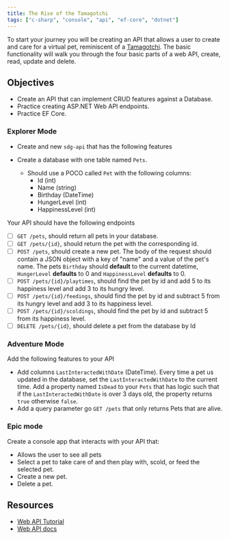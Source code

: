 ```yaml
---
title: The Rise of the Tamagotchi
tags: ["c-sharp", "console", "api", "ef-core", "dotnet"]
---
```


To start your journey you will be creating an API that allows a user to create
and care for a virtual pet, reminiscent of a
[Tamagotchi](https://en.wikipedia.org/wiki/Tamagotchi). The basic functionality
will walk you through the four basic parts of a web API, create, read, update
and delete.

## Objectives

- Create an API that can implement CRUD features against a Database.
- Practice creating ASP.NET Web API endpoints.
- Practice EF Core.

### Explorer Mode

- Create and new `sdg-api` that has the following features

- Create a database with one table named `Pets`.
  - Should use a POCO called `Pet` with the following columns:
    - Id (int)
    - Name (string)
    - Birthday (DateTime)
    - HungerLevel (int)
    - HappinessLevel (int)

Your API should have the following endpoints

- [ ] `GET /pets`, should return all pets in your database.
- [ ] `GET /pets/{id}`, should return the pet with the corresponding id.
- [ ] `POST /pets`, should create a new pet. The body of the request should
      contain a JSON object with a key of "name" and a value of the pet's name.
      The pets `Birthday` should **default** to the current datetime,
      `HungerLevel` **defaults** to 0 and `HappinessLevel` **defaults** to 0.
- [ ] `POST /pets/{id}/playtimes`, should find the pet by id and add 5 to its
      happiness level and add 3 to its hungry level.
- [ ] `POST /pets/{id}/feedings`, should find the pet by id and subtract 5 from
      its hungry level and add 3 to its happiness level.
- [ ] `POST /pets/{id}/scoldings`, should find the pet by id and subtract 5 from
      its happiness level.
- [ ] `DELETE /pets/{id}`, should delete a pet from the database by Id

### Adventure Mode

Add the following features to your API

- Add columns `LastInteractedWithDate` (DateTime). Every time a pet us updated
  in the database, set the `LastInteractedWithDate` to the current time. Add a
  property named `IsDead` to your `Pets` that has logic such that if the
  `LastInteractedWithDate` is over 3 days old, the property returns `true`
  otherwise `false`.
- Add a query parameter go `GET /pets` that only returns Pets that are alive.

### Epic mode

Create a console app that interacts with your API that:

- Allows the user to see all pets
- Select a pet to take care of and then play with, scold, or feed the selected
  pet.
- Create a new pet.
- Delete a pet.

## Resources

- [Web API Tutorial](https://docs.microsoft.com/en-us/aspnet/core/tutorials/first-web-api?view=aspnetcore-3.1)
- [Web API docs](https://dotnet.microsoft.com/apps/aspnets)
